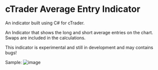 # cTrader Average Entry Indicator

An indicator built using C# for cTrader.

An Indicator that shows the long and short average entries on the chart. Swaps are included in the calculations.

This indicator is experimental and still in development and may contains bugs!

Sample:
![image](https://user-images.githubusercontent.com/30938455/177160174-aee65ff6-756f-4d0a-87d1-94d6d99f4ff9.png)

